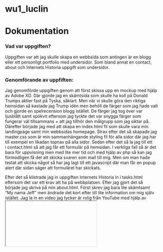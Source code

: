 # wu1_luclin
<h1>Dokumentation</h1>

<h3>Vad var uppgiften?</h3>
Uppgiften var att jag skulle skapa en webbsida som antingen är en blogg eller ett personligt portfolio med undersidor. Som bland annat en contact, about och Internets Historia uppgift som undersidor.


<h3>Genomförande av uppfiften:</h3>
Jag genomförde uppgiften genom att först skissa upp en mockup med hjälp av Adobe XD. Där gjorde jag en skämtsida som skulle ha koll på Donald Trumps aktier fast på Tyska, såklart. Men när vi skulle göra den riktiga hemsidan så kastade jag Trump idén men behöll de färger som jag hade valt och gjorde en spelrecension blogg istället. De färger jag tog över var ljusblått samt spökvit eftersom jag tyckte det var snygga färger som fungerar väl tillsammans + att jag tillhör den målgrupp som jag siktar på. Därefter började jag med att skapa en index.html fil som skulle vara min landingpage samt min webbsidas homepage. Strax efter det så skapade jag master.css som är min sammanhängande styling fil för alla sidor där jag har till exempel en likadan topnav på alla sidor. Sedan efter det så la jag till ett <form> i contact.html så att jag får ett formulär på hemsidan. I verkliga fall så är det bara för uppvisning men med lite mer tid och med hjälp av php så kan jag förmodligen få det att skicka svaren som mail till mig. Men om man hade testat att skicka något så har jag lagt till ett javascript där man får en popup alert där sidan säger att formuläret har skickats. 

Efter det så klistrade jag in uppgiften Internets Historia in i tasks.html eftersom det var ett krav att ha på webbplatsen. Efter jag gjort det så började jag skriva på min about.html. Först skrev jag bara lite skämtsamt “My nama Jeff” men ändrade det kort efter till lite information om mig själv istället. Jag la in en video jag tycker är rolig från YouTube med hjälp av <iframe> samt länkade jag till videon precis under med en anchor tag (<a>). Efter det så började jag jobba mer på min landing page. Först så skrev jag en <*h1*> som det står “Lucas’ game review blog” efter det la jag in en bild på spelet jag skulle ‘recensera’ sedan la jag en <*h3*> som skulle fungera som en rubrik. Sen skrev jag lite text för att till slut fylla ut med Lorem Ipsum. Men tyckte inte det passade bra med att allt var satt åt vänster så jag använde mig av bootstrap. Så jag länkade bootstrap genom att skriva in en <link> i head. Sen använde jag mig av col-md så jag skapade tre columns genom att skapa tre <div> taggar. Först en col-md-3 sen en col-md-6 där jag har min information och till sist en till col-md-3 igen för att det ska bli symmetriskt och för att en viewport är 12 columns bred. Det sista jag gjorde var att styla min topnav så att den skulle vara kvar när man scrollar ned och det gjorde jag genom att skapa två klasser “sticky” och “content” där jag satte topnaven till sticky så den har z-index: 100 för att den ska prioritet över allt och fixar så att topnavens position är fixed. Content taggen satte jag på allt under topnaven i en div för att få ner allting ett snäpp så att inte topnaven slukar texten när sidan fortfarande är längst uppe. Sedan har jag inte publicerat min webbsida ännu.


<h3>Resultat:</h3>
Här är några testbilder

!
Såhär ser webbplatsen ut i Microsofts webbläsare Edge.

!
Såhär ser webbplatsen ut i Google Chrome.

!
Såhär skulle webbplatsen se ut på en vanlig telefon ståendes.

!
Eller i landskapsläge. 

Så man ser så har jag använt mig av tekniker som är anpassade för olika storlekar av skärmar. 









<h4>Bilder på sidan:</h4>

!
index.html: Landingpage och Blogg

!
tasks.html: Internets Historia

!
contact.html: Contact form

!
about.html: Lite information om mig med lite memes där emellan


<h3>Utvärdering:</h3>
Jag testade min hemsida regelbundet efter varje gång jag skriver in ny kod för att se hur det fungerade eller om det förstör något. Jag blev väldigt nöjd med min hemsida för jag tycker den ser tillräckligt bra ut för min smak. Men om det är något jag hade gjort är att lägga till fler färger och kanske mer menyer även om jag gillar simplistiska saker så känns det som att det drar ner betyget. Men, men det är försent nu. Sen om det är något mer jag egentligen ville lägga till är php konfigurationerna för att få det som folk skickar i mitt form skickat till mig genom e-mail, inloggningsfunktion och kommentarsfält, men det kändes för överkurs så jag skippade för hade inte orken/tiden till att göra det.
